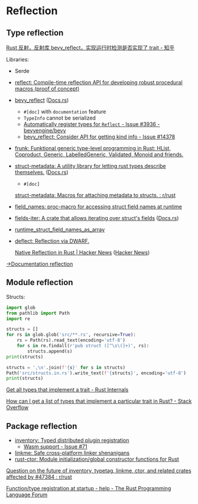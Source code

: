 # Reflection
## Type reflection
[Rust 反射，反射库 bevy\_reflect，实现运行时检测是否实现了 trait - 知乎](https://zhuanlan.zhihu.com/p/615577638)

Libraries:
- Serde
- [reflect: Compile-time reflection API for developing robust procedural macros (proof of concept)](https://github.com/dtolnay/reflect)
- [bevy_reflect](https://github.com/bevyengine/bevy/tree/main/crates/bevy_reflect) ([Docs.rs](https://docs.rs/bevy_reflect/0.14.2/bevy_reflect/))
  - `#[doc]` with `documentation` feature
  - `TypeInfo` cannot be serialized
  - [Automatically register types for `Reflect` - Issue #3936 - bevyengine/bevy](https://github.com/bevyengine/bevy/issues/3936)
  - [bevy\_reflect: Consider API for getting kind info - Issue #14378](https://github.com/bevyengine/bevy/issues/14378)
- [frunk: Funktional generic type-level programming in Rust: HList, Coproduct, Generic, LabelledGeneric, Validated, Monoid and friends.](https://github.com/lloydmeta/frunk)
- [struct-metadata: A utility library for letting rust types describe themselves.](https://github.com/adam-douglass/struct-metadata/) ([Docs.rs](https://docs.rs/struct-metadata/latest/struct_metadata/))
  - `#[doc]`

  [struct-metadata: Macros for attaching metadata to structs. : r/rust](https://www.reddit.com/r/rust/comments/1frp4za/structmetadata_macros_for_attaching_metadata_to/)

- [field\_names: proc-macro for accessing struct field names at runtime](https://github.com/TedDriggs/field_names)
- [fields-iter: A crate that allows iterating over struct's fields](https://github.com/ChayimFriedman2/fields-iter) ([Docs.rs](https://docs.rs/fields-iter/latest/fields_iter/))
- [runtime\_struct\_field\_names\_as\_array](https://github.com/0cv/runtime_struct_field_names_as_array)

- [deflect: Reflection via DWARF.](https://github.com/jswrenn/deflect)

  [Native Reflection in Rust | Hacker News](https://news.ycombinator.com/item?id=34001435) ([Hacker News](https://news.ycombinator.com/item?id=34001435))

[→Documentation reflection](../Comments.md#reflection)

## Module reflection
Structs:
```python
import glob
from pathlib import Path
import re

structs = []
for rs in glob.glob('src/**.rs', recursive=True):
    rs = Path(rs).read_text(encoding='utf-8')
    for s in re.findall(r'pub struct ([^\s\(]+)', rs):
        structs.append(s)
print(structs)

structs = ',\n'.join(f'{s}' for s in structs)
Path('src/structs.in.rs').write_text(f'{structs}', encoding='utf-8')
print(structs)
```

[Get all types that implement a trait - Rust Internals](https://internals.rust-lang.org/t/get-all-types-that-implement-a-trait/13553)

[How can I get a list of types that implement a particular trait in Rust? - Stack Overflow](https://stackoverflow.com/questions/55216559/how-can-i-get-a-list-of-types-that-implement-a-particular-trait-in-rust)

## Package reflection
- [inventory: Typed distributed plugin registration](https://github.com/dtolnay/inventory)
  - [Wasm support - Issue #71](https://github.com/dtolnay/inventory/issues/71)
- [linkme: Safe cross-platform linker shenanigans](https://github.com/dtolnay/linkme)
- [rust-ctor: Module initialization/global constructor functions for Rust](https://github.com/mmastrac/rust-ctor)

[Question on the future of inventory, typetag, linkme, ctor, and related crates affected by #47384 : r/rust](https://www.reddit.com/r/rust/comments/sm0m4z/question_on_the_future_of_inventory_typetag/)

[Function/type registration at startup - help - The Rust Programming Language Forum](https://users.rust-lang.org/t/function-type-registration-at-startup/23458)